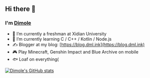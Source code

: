## Hi there 👋 
### I'm [Dimole](https://github.com/dmlgzs)
- 🏫 I’m currently a freshman at Xidian University 
- 🌱 I’m currently learning C / C++ / Kotlin / Node.js 
- ✍️ Blogger at my blog: [https://blog.dml.ink](https://blog.dml.ink) 
- 🎮 Play Minecraft, Genshin Impact and Blue Archive on mobile 
- 🐟 Loaf on everything( 

[![Dimole's GitHub stats](https://github-readme-stats.vercel.app/api?username=dmlgzs)](https://github.com/anuraghazra/github-readme-stats)
